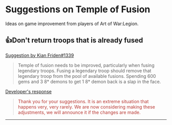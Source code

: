 # Suggestions on Temple of Fusion

Ideas on game improvement from players of Art of War:Legion.

## 👍Don't return troops that is already fused

[Suggestion by Kian Friden#1339](https://discord.com/channels/658594298983350293/659077000027308104/920131498802307112)
> Temple of fusion needs to be improved, particularly when fusing legendary
> troops. Fusing a legendary troop should remove that legendary troop from
> the pool of available fusions. Spending 600 gems and 3 8* demons to get
> 1 8* demon back is a slap in the face.

[Developer's response](https://discord.com/channels/658594298983350293/754929508427104258/923774591946604594)
<blockquote style="color:#b93a35">
Thank you for your suggestions. It is an extreme situation that happens very,
very rarely. We are now considering making these adjustments, we will announce
it if the changes are made.
</blockquote>

----